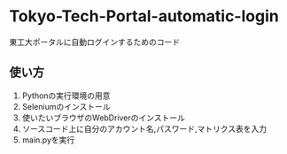 # Tokyo-Tech-Portal-automatic-login
東工大ポータルに自動ログインするためのコード

## 使い方
1. Pythonの実行環境の用意
2. Seleniumのインストール
3. 使いたいブラウザのWebDriverのインストール
4. ソースコード上に自分のアカウント名,パスワード,マトリクス表を入力
5. main.pyを実行
